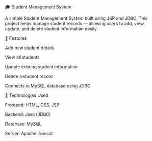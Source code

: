  🎓 Student Management System

A simple Student Management System built using JSP and JDBC. This project helps manage student records — allowing users to add, view, update, and delete student information easily.

🚀 Features

Add new student details

View all students

Update existing student information

Delete a student record

Connects to MySQL database using JDBC

🧰 Technologies Used

Frontend: HTML, CSS, JSP

Backend: Java (JDBC)

Database: MySQL

Server: Apache Tomcat
